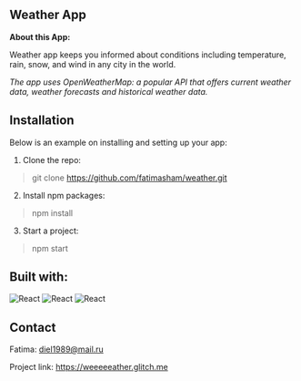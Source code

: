 
## Weather App

**About this App:**

Weather app keeps you informed about conditions including temperature, rain, snow, and wind in any city in the world.

*The app uses OpenWeatherMap: a popular API that offers current weather data, weather forecasts and historical weather data.*


## Installation

Below is an example on installing and setting up your app:


1. Clone the repo:

> git clone https://github.com/fatimasham/weather.git

2. Install npm packages:
> npm install

3. Start a project:
> npm start


## Built with:

![React](https://img.shields.io/badge/-JavaScript-F7DF1E?logo=javascript&logoColor=white&style=plastic)
![React](https://img.shields.io/badge/-HTML5-ed4110?logo=html5&logoColor=white&style=plastic)
![React](https://img.shields.io/badge/-CSS3-1373b8?logo=css3&logoColor=white&style=plastic)


## Contact 

Fatima: diel1989@mail.ru

Project link: https://weeeeeather.glitch.me
